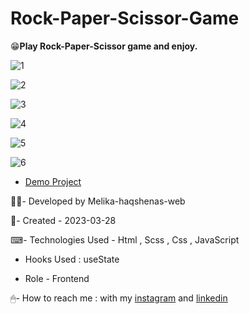 # Rock-Paper-Scissor-Game

😁**Play Rock-Paper-Scissor game and enjoy.**

![1](https://github.com/Melika-haqshenas-web/Rock-Paper-Scissor-Game/assets/126666369/efc6c536-5a37-4150-b125-56ffbd6f44d9)

![2](https://github.com/Melika-haqshenas-web/Rock-Paper-Scissor-Game/assets/126666369/ae2f086d-2b4d-4303-a416-1039e8b256e5)

![3](https://github.com/Melika-haqshenas-web/Rock-Paper-Scissor-Game/assets/126666369/cd5d302b-3597-4542-ba79-3685c70e379b)

![4](https://github.com/Melika-haqshenas-web/Rock-Paper-Scissor-Game/assets/126666369/d7a24cd9-53aa-4648-8933-4022209c1d06)

![5](https://github.com/Melika-haqshenas-web/Rock-Paper-Scissor-Game/assets/126666369/67dd7846-08dc-4733-89a4-f10f58302b70)

![6](https://github.com/Melika-haqshenas-web/Rock-Paper-Scissor-Game/assets/126666369/36cf2fe1-1899-4f99-990d-b0d8f75e856b)

- [Demo Project](https://melika-haqshenas-web.github.io/Rock-Paper-Scissor-Game/)

👩‍💻- Developed by Melika-haqshenas-web

📅- Created - 2023-03-28

⌨- Technologies Used - Html , Scss , Css , JavaScript

- Hooks Used : useState 

- Role - Frontend

🖱- How to reach me : with my [instagram](https://www.instagram.com/melika.haqshenas_web/) and [linkedin](https://www.linkedin.com/in/melika-haqshenas-986b241a3)
